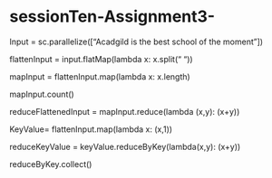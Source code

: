 # sessionTen-Assignment3-

Input = sc.parallelize([“Acadgild is the best school of the moment”])

flattenInput = input.flatMap(lambda x: x.split(“  “))

mapInput = flattenInput.map(lambda x: x.length)

mapInput.count()

reduceFlattenedInput = mapInput.reduce(lambda (x,y): (x+y))

KeyValue= flattenInput.map(lambda x: (x,1))

reduceKeyValue  = keyValue.reduceByKey(lambda(x,y): (x+y))

reduceByKey.collect()
